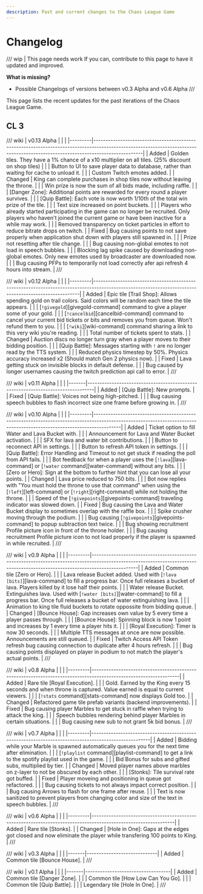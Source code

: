 ```yaml
---
description: Past and current changes to the Chaos League Game
---
```


# Changelog

/// wip | This page needs work
If you can, contribute to this page to have it updated and improved.

**What is missing?**

- Possible Changelogs of versions between v0.3 Alpha and v0.6 Alpha
///

This page lists the recent updates for the past iterations of the Chaos League Game.

## CL 3

/// wiki | v0.13 Alpha
|         |                                                                                                                                                                                |
|---------|--------------------------------------------------------------------------------------------------------------------------------------------------------------------------------|
| Added   | Golden tiles. They have a 1% chance of a x10 multiplier on all tiles. (25% discount on shop tiles)                                                                             |
|         | Button to UI to save player data to database, rather than waiting for cache to unload it.                                                                                      |
|         | Custom Twitch emotes added.                                                                                                                                                    |
| Changed | King can complete purchases in shop tiles now without leaving the throne.                                                                                                      |
|         | Win prize is now the sum of all bids made, including raffle.                                                                                                                   |
|         | [Danger Zone]: Additional points are rewarded for every round a player survives.                                                                                               |
|         | [Quip Battle]: Each vote is now worth 1/10th of the total win prize of the tile.                                                                                               |
|         | Text size increased on point buckets.                                                                                                                                          |
|         | Players who already started participating in the game can no longer be recruited. Only players who haven't joined the current game or have been inactive for a while may work. |
|         | Removed transparency on ticket particles in effort to reduce bitrate drops on twitch.                                                                                          |
| Fixed   | Bug causing points to not save properly when application shut down with players still spawned in.                                                                              |
|         | Prize not resetting after tile change.                                                                                                                                         |
|         | Bug causing non-global emotes to not load in speech bubbles.                                                                                                                   |
|         | Blocking lag spike caused by downloading non-global emotes. Only new emotes used by broadcaster are downloaded now.                                                            |
|         | Bug causing PFPs to temporarily not load correctly afer api refresh 4 hours into stream.                                                                                       |
///

/// wiki | v0.12 Alpha
|         |                                                                                                                                                      |
|---------|------------------------------------------------------------------------------------------------------------------------------------------------------|
| Added   | Epic tile [Trail Shop]: Allows spending gold on trail colors. Said colors will be random each time the tile appears.                                 |
|         | [`!givegold`][givegold-command] command to give a player some of your gold.                                                                          |
|         | [`!cancelbid`][cancelbid-command] command to cancel your current bid tickets or bits and removes you from queue. Won't refund them to you.           |
|         | [`!wiki`][wiki-command] command sharing a link to this very wiki you're reading.                                                                     |
|         | Total number of tickets spent to stats.                                                                                                              |
| Changed | Auction discs no longer turn gray when a player moves to their bidding position.                                                                     |
|         | [Quip Battle]: Messages starting with `!` are no longer read by the TTS system.                                                                      |
|         | Reduced physics timestep by 50%. Physics accuracy increased x2 (Should match Gen 2 physics now).                                                     |
| Fixed   | Lava getting stuck on invisible blocks in default defense.                                                                                           |
|         | Bug caused by longer usernames causing the twitch prediction api call to error.                                                                      |
///

/// wiki | v0.11 Alpha
|       |                                                                                 |
|-------|---------------------------------------------------------------------------------|
| Added | [Quip Battle]: New prompts.                                                     |
| Fixed | [Quip Battle]: Voices not being high-pitched.                                   |
|       | Bug causing speech bubbles to flash incorrect size one frame before growing in. |
///

/// wiki | v0.10 Alpha
|         |                                                                                                                                                                       |
|---------|-----------------------------------------------------------------------------------------------------------------------------------------------------------------------|
| Added   | Ticket option to fill Water and Lava Bucket with.                                                                                                                     |
|         | Announcement for Lava and Water Bucket activation.                                                                                                                    |
|         | SFX for lava and water bit contributions.                                                                                                                             |
|         | Button to reconnect API in settings.                                                                                                                                  |
|         | Button to refresh API token in settings.                                                                                                                              |
|         | [Quip Battle]: Error Handling and Timeout to not get stuck if reading the poll from API fails.                                                                        |
|         | Bot feedback for when a player uses the [`!lava`][lava-command] or [`!water` command][water-command] without any bits.                                                |
|         | [Zero or Hero]: Sign at the bottom to further hint that you can lose all your points.                                                                                 |
| Changed | Lava price reduced to 750 bits.                                                                                                                                       |
|         | Bot now replies with "You must hold the throne to use that command" when using the [`!left`][left-command] or [`!right`][right-command] while not holding the throne. |
|         | Speed of the [`!givepoints`][givepoints-command] traveling indicator was slowed down.                                                                                 |
| Fixed   | Bug causing the Lava and Water Bucket display to sometimes overlap with the raffle box.                                                                               |
|         | Spike crusher moving through the podium.                                                                                                                              |
|         | Bug causing [`!givepoints`][givepoints-command] to popup subtraction text twice.                                                                                      |
|         | Bug showing recruitment Profile picture icon in front of the throne holder.                                                                                           |
|         | Bug causing recruitment Profile picture icon to not load properly if the player is spawned in while recruited.                                                        |
///

/// wiki | v0.9 Alpha
|         |                                                                                                                                                                               |
|---------|-------------------------------------------------------------------------------------------------------------------------------------------------------------------------------|
| Added   | Common tile [Zero or Hero].                                                                                                                                                   |
|         | Lava release Bucket added. Used with [`!lava [bits]`][lava-command] to fill a progress bar. Once full releases a bucket of lava. Players killed by it lose half their points. |
|         | Water release Bucket. Extinguishes lava. Used with [`!water [bits]`][water-command] to fill a progress bar. Once full releases a bucket of water extinguishing lava.          |
|         | Animation to king tile fluid buckets to rotate oppossite from bidding queue.                                                                                                  |
| Changed | [Bounce House]: Gap increases own value by 5 every time a player passes through.                                                                                              |
|         | [Bounce House]: Spinning block is now 1 point and increases by 1 every time a player hits it.                                                                                 |
|         | [Royal Execution]: Timer is now 30 seconds.                                                                                                                                   |
|         | Multiple TTS messages at once are now possible. Announcements are still queued.                                                                                               |
| Fixed   | Twitch Access API Token refresh bug causing connection to duplicate after 4 hours refresh.                                                                                    |
|         | Bug causing points displayed on player in podium to not match the player's actual points.                                                                                     |
///

/// wiki | v0.8 Alpha
|         |                                                                                                                  |
|---------|------------------------------------------------------------------------------------------------------------------|
| Added   | Rare tile [Royal Execution].                                                                                     |
|         | Gold. Earned by the King every 15 seconds and when throne is captured. Value earned is equal to current viewers. |
|         | [`!stats` command][stats-command] now displays Gold too.                                                         |
| Changed | Refactored game tile prefab variants (backend improvements).                                                     |
| Fixed   | Bug causing player Marbles to get stuck in raffle when trying to attack the king.                                |
|         | Speech bubbles rendering behind player Marbles in certain situations.                                            |
|         | Bug causing new sub to not grant 5k bid bonus.                                                                   |
///

/// wiki | v0.7 Alpha
|         |                                                                                                      |
|---------|------------------------------------------------------------------------------------------------------|
| Added   | Bidding while your Marble is spawned automatically queues you for the next time after elimination.   |
|         | [`!playlist` command][playlist-command] to get a link to the spotify playlist used in the game.      |
|         | Bid Bonus for subs and gifted subs, multiplied by tier.                                              |
| Changed | Moved player names above marbles on z-layer to not be obscured by each other.                        |
|         | [Stonks]: Tile survival rate got buffed.                                                             |
| Fixed   | Player moveing and positioning in queue got refactored.                                              |
|         | Bug causing tickets to not always impact correct position.                                           |
|         | Bug causing Arrows to flash for one frame after reuse.                                               |
|         | Text is now sanitized to prevent players from changing color and size of the text in speech bubbles. |
///

/// wiki | v0.6 Alpha
|         |                                                                                                                |
|---------|----------------------------------------------------------------------------------------------------------------|
| Added   | Rare tile [Stonks].                                                                                            |
| Changed | [Hole in One]: Gaps at the edges got closed and now eliminate the player while transfering 100 points to King. |
///

/// wiki | v0.3 Alpha
|       |                             |
|-------|-----------------------------|
| Added | Common tile [Bounce House]. |
///

/// wiki | v0.1 Alpha
|       |                                   |
|-------|-----------------------------------|
| Added | Common tile [Danger Zone].        |
|       | Common tile [How Low Can You Go]. |
|       | Common tile [Quip Battle].        |
|       | Legendary tile [Hole In One].     |
///
